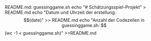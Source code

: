 README.md: guessinggame.sh
        echo "# Schätzungsspiel-Projekt" > README.md
        echo "Datum und Uhrzeit der erstellung: $$(date)" >> README.md
        echo "Anzahl der Codezeilen in guessinggame.sh: $$(wc -1 < guessinggame.sh)" >>README.md
